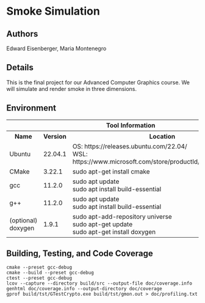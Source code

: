 # Smoke Simulation
## Authors
Edward Eisenberger, Maria Montenegro

## Details
This is the final project for our Advanced Computer Graphics course. We will simulate
and render smoke in three dimensions.

## Environment
<table>
    <tr><th colspan=3> Tool Information
    <tr><th> Name <th> Version <th> Location
    <tr><td> Ubuntu <td> 22.04.1 <td> OS: https://releases.ubuntu.com/22.04/ <br>
                                      WSL: https://www.microsoft.com/store/productId/9PN20MSR04DW
    <tr><td> CMake <td> 3.22.1 <td> sudo apt-get install cmake
    <tr><td> gcc <td> 11.2.0 <td> sudo apt update <br>
                                  sudo apt install build-essential
    <tr><td> g++ <td> 11.2.0 <td> sudo apt update <br>
                                  sudo apt install build-essential
    <tr><td> (optional) doxygen <td> 1.9.1 <td> sudo apt-add-repository universe <br> 
                                                sudo apt-get update <br>
                                                sudo apt-get install doxygen
</table>

## Building, Testing, and Code Coverage
    cmake --preset gcc-debug
    cmake --build --preset gcc-debug
    ctest --preset gcc-debug
    lcov --capture --directory build/src --output-file doc/coverage.info 
    genhtml doc/coverage.info --output-directory doc/coverage
    gprof build/tst/GTestCrypto.exe build/tst/gmon.out > doc/profiling.txt